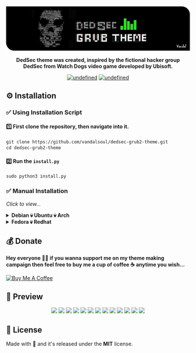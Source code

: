 ![logo](/media/logo.png)

<p align="center">
  <b>DedSec theme was created, inspired by the fictional hacker group DedSec from Watch Dogs video game developed by Ubisoft.</b>
</p>
<p align="center">
  <a href="https://raw.githubusercontent.com/vandalsoul/dedsec-grub2-theme/main/LICENSE"><img alt="undefined" src="https://img.shields.io/badge/License-MIT-blue?style=for-the-badge&logo=github"></a>
  <a href="https://www.pling.com/p/1569525"><img alt="undefined" src="https://img.shields.io/badge/Download-Here-green?style=for-the-badge&logo=github"></a>
</p>

## ⚙️ Installation

### ✅ Using Installation Script

#### 1️⃣ First clone the repository, then navigate into it.
```shell
git clone https://github.com/vandalsoul/dedsec-grub2-theme.git
cd dedsec-grub2-theme
```

#### 2️⃣ Run the `install.py`
```shell
sudo python3 install.py
```

### ✅ Manual Installation
*Click to view...*
<details>
 <summary><b>Debian 💀 Ubuntu 💀 Arch</b></summary>
 
  #### 1️⃣ Download your favourite version of the theme from [**Pling**](https://www.pling.com/p/1603282/).

  Now extract your downloaded .zip file.

  Either manually extract it or use the command below. ( *Here I'm using debian version of my theme as an example* )
  ```shell
  unzip dark-matter-debian.zip
  ```
  *The rest of the commands are the same for all theme styles.*

  #### 2️⃣ Copy the theme directory.
  ```shell
  sudo cp -r dark-matter /boot/grub/themes/
  ```
  #### 3️⃣ Make changes to the GRUB config file.

  ```shell
  sudo nano /etc/default/grub
  ```
  Find the line `GRUB_THEME=` then change it to `GRUB_THEME="/boot/grub/themes/dark-matter/theme.txt"`

  Then save the file.

  #### 4️⃣ Finally, update the grub.
  ```shell
  sudo grub-mkconfig -o /boot/grub/grub.cfg
  ```
  Now the theme should be installed successfully, enjoy !!
</details>

<details>
 <summary><b>Fedora 💀 Redhat</b></summary>
 
  #### 1️⃣ Download your favourite version of the theme from [**Pling**](https://www.pling.com/p/1603282/).

  Now extract your downloaded .zip file.

  Either manually extract it or use the command below. ( *Here I'm using debian version of my theme as an example* )
  ```shell
  unzip dark-matter-debian.zip
  ```
  *The rest of the commands are the same for all theme styles.*

  #### 2️⃣ Copy the theme directory.
  ```shell
  sudo cp -r dark-matter /boot/grub2/themes/
  ```
  #### 3️⃣ Make changes to the GRUB config file.

  ```shell
  sudo nano /etc/default/grub
  ```
  Find the line `GRUB_THEME=` then change it to `GRUB_THEME="/boot/grub2/themes/dark-matter/theme.txt"`
 
  Change the line `GRUB_TERMINAL_OUTPUT=console` to this *(comment it out)* `#GRUB_TERMINAL_OUTPUT=console`

  Then save the file.

  #### 4️⃣ Finally, update the grub.
  ```shell
  sudo grub2-mkconfig -o /boot/grub2/grub.cfg
  ```
  Now restart your computer the grub theme should be installed successfully, enjoy !!
</details>

## 💰 Donate

**Hey everyone 🙋‍♂️ if you wanna support me on my theme making campaign then feel free to buy me a cup of coffee ☕ anytime you wish...**
 
<a href="https://www.buymeacoffee.com/vandalsoul" target="_blank"><img src="https://cdn.buymeacoffee.com/buttons/v2/default-yellow.png" alt="Buy Me A Coffee" style="height: 60px !important;width: 217px !important;" ></a>

## 📸 Preview

<p align="center">
  <img width="48%" src="https://raw.githubusercontent.com/vandalsoul/dedsec-grub2-theme/update/media/previews/preview-compact.png" />
  <img width="48%" src="https://raw.githubusercontent.com/vandalsoul/dedsec-grub2-theme/update/media/previews/preview-brainwash.png" />
  <img width="48%" src="https://raw.githubusercontent.com/vandalsoul/dedsec-grub2-theme/update/media/previews/preview-lovetrap.png" />
  <img width="48%" src="https://raw.githubusercontent.com/vandalsoul/dedsec-grub2-theme/update/media/previews/preview-spam.png" />
  <img width="48%" src="https://raw.githubusercontent.com/vandalsoul/dedsec-grub2-theme/update/media/previews/preview-spyware.png" />
  <img width="48%" src="https://raw.githubusercontent.com/vandalsoul/dedsec-grub2-theme/update/media/previews/preview-redskull.png" />
  <img width="48%" src="https://raw.githubusercontent.com/vandalsoul/dedsec-grub2-theme/update/media/previews/preview-firewall.png" />
  <img width="48%" src="https://raw.githubusercontent.com/vandalsoul/dedsec-grub2-theme/update/media/previews/preview-strike.png" />
  <img width="48%" src="https://raw.githubusercontent.com/vandalsoul/dedsec-grub2-theme/update/media/previews/preview-wannacry.png" />
  <img width="48%" src="https://raw.githubusercontent.com/vandalsoul/dedsec-grub2-theme/update/media/previews/preview-legion.png" />
  <img width="48%" src="https://raw.githubusercontent.com/vandalsoul/dedsec-grub2-theme/update/media/previews/preview-unite.png" />
  <img width="48%" src="https://raw.githubusercontent.com/vandalsoul/dedsec-grub2-theme/update/media/previews/preview-wrench.png" />
  <img width="48%" src="https://raw.githubusercontent.com/vandalsoul/dedsec-grub2-theme/update/media/previews/preview-hype.png" />
</p>

## 📝 License
Made with 💖 and it's released under the **MIT** license.
